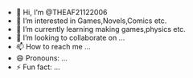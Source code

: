 - 👋 Hi, I’m @THEAF21122006
- 👀 I’m interested in Games,Novels,Comics etc.
- 🌱 I’m currently learning making games,physics etc.
- 💞️ I’m looking to collaborate on ...
- 📫 How to reach me ...
- 😄 Pronouns: ...
- ⚡ Fun fact: ...

<!---
THEAF21122006/THEAF21122006 is a ✨ special ✨ repository because its `README.md` (this file) appears on your GitHub profile.
You can click the Preview link to take a look at your changes.
--->
